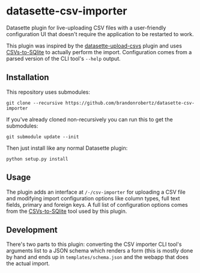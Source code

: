 # datasette-csv-importer

Datasette plugin for live-uploading CSV files with a user-friendly configuration UI that doesn't require the application to be restarted to work.

This plugin was inspired by the [datasette-upload-csvs](https://github.com/simonw/datasette-upload-csvs)
plugin and uses [CSVs-to-SQlite](https://github.com/simonw/csvs-to-sqlite) to actually perform the import.
Configuration comes from a parsed version of the CLI tool's `--help` output.

## Installation

This repository uses submodules:

    git clone --recursive https://github.com/brandonrobertz/datasette-csv-importer

If you've already cloned non-recursively you can run this to get the submodules:

    git submodule update --init

Then just install like any normal Datasette plugin:

    python setup.py install

## Usage

The plugin adds an interface at `/-/csv-importer` for uploading a CSV file
and modifying import configuration options like column types, full text
fields, primary and foreign keys. A full list of configuration options
comes from the [CSVs-to-SQlite](https://github.com/simonw/csvs-to-sqlite)
tool used by this plugin.

## Development

There's two parts to this plugin: converting the CSV importer CLI tool's arguments
list to a JSON schema which renders a form (this is mostly done by hand and ends up
in `templates/schema.json` and the webapp that does the actual import.
